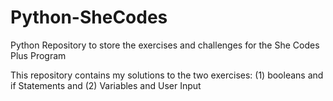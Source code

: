 # Python-SheCodes
Python Repository to store the exercises and challenges for the She Codes Plus Program

This repository contains my solutions to the two exercises: (1) booleans and if Statements and (2) Variables and User Input
